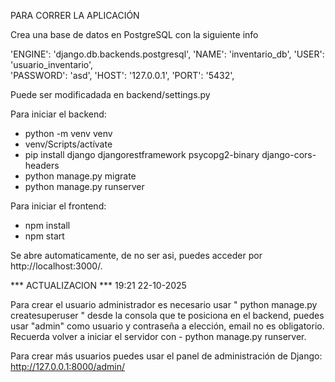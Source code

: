 PARA CORRER LA APLICACIÓN

Crea una base de datos en PostgreSQL con la siguiente info

 'ENGINE': 'django.db.backends.postgresql',
        'NAME': 'inventario_db', 
        'USER': 'usuario_inventario',    
        'PASSWORD': 'asd', 
        'HOST': '127.0.0.1',
        'PORT': '5432',

Puede ser modificadada en backend/settings.py

Para iniciar el backend:

- python -m venv venv
- venv/Scripts/actívate
- pip install django djangorestframework psycopg2-binary django-cors-headers
- python manage.py migrate
- python manage.py runserver


Para iniciar el frontend:

- npm install
- npm start

Se abre automaticamente, de no ser asi, puedes acceder por http://localhost:3000/.


*** ACTUALIZACION *** 19:21 22-10-2025

Para crear el usuario administrador es necesario usar " python manage.py createsuperuser " desde la consola que te posiciona en el 
backend, puedes usar "admin" como usuario y contraseña a elección, email no es obligatorio. Recuerda volver a iniciar el servidor con - python manage.py runserver.

Para crear más usuarios puedes usar el panel de administración de Django: http://127.0.0.1:8000/admin/
